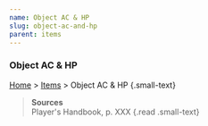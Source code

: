 ```yaml
---
name: Object AC & HP
slug: object-ac-and-hp
parent: items
---
```

### Object AC & HP
[Home](home) > [Items](items) > Object AC & HP {.small-text}



> **Sources** <br/>
> Player's Handbook, p. XXX
{.read .small-text}
